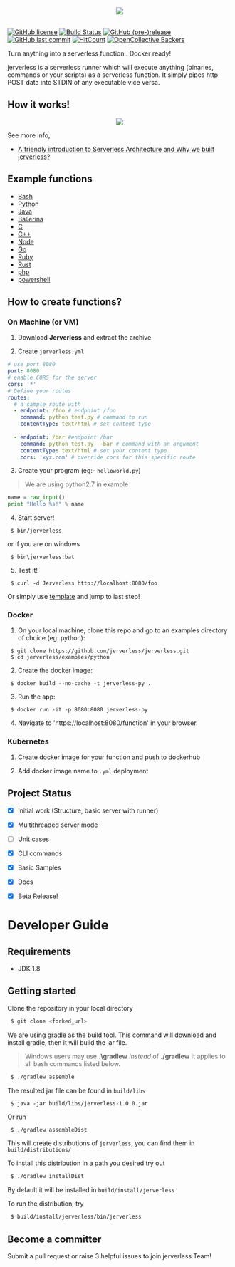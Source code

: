 <div align="center">
   <img src="media/jerverless_logo.png">
</div>
<br/>

[![GitHub license](https://img.shields.io/github/license/jerverless/jerverless.svg)](https://github.com/jerverless/jerverless/blob/master/LICENSE) 
 [![Build Status](https://travis-ci.com/jerverless/jerverless.svg?branch=master)](https://travis-ci.com/jerverless/jerverless)
 [![GitHub (pre-)release](https://img.shields.io/github/release/jerverless/jerverless/all.svg)](https://github.com/jerverless/jerverless/releases)
  [![GitHub last commit](https://img.shields.io/github/last-commit/jerverless/jerverless.svg)](https://github.com/jerverless/jerverless/commits/master)
[![HitCount](http://hits.dwyl.io/jerverless/jerverless.svg)](http://hits.dwyl.io/jerverless/jerverless)
[![OpenCollective Backers](https://opencollective.com/jerverless/tiers/backer/badge.svg?label=backer&color=brightgreen)](https://opencollective.com/jerverless) 

Turn anything into a serverless function.. Docker ready!

jerverless is a serverless runner which will execute anything (binaries, commands or your scripts) as a serverless function. It simply pipes http POST data into STDIN of any executable vice versa.

## How it works!

<div  align="center">
  <img src="media/jerverless.png"/>
</div>


See more info,

- [A friendly introduction to Serverless Architecture and Why we built jerverless?](https://medium.com/@shalithasuranga/a-friendly-introduction-to-serverless-architecture-and-why-we-built-jerverless-runtime-4c09e7d81e56)


## Example functions

- [Bash](https://github.com/jerverless/jerverless/tree/master/examples/bash)
- [Python](https://github.com/jerverless/jerverless/tree/master/examples/python)
- [Java](https://github.com/jerverless/jerverless/tree/master/examples/java)
- [Ballerina](https://github.com/jerverless/jerverless/tree/master/examples/ballerina)
- [C](https://github.com/jerverless/jerverless/tree/master/examples/c)
- [C++](https://github.com/jerverless/jerverless/tree/master/examples/cpp)
- [Node](https://github.com/jerverless/jerverless/tree/master/examples/node)
- [Go](https://github.com/jerverless/jerverless/tree/master/examples/golang)
- [Ruby](https://github.com/jerverless/jerverless/tree/master/examples/ruby)
- [Rust](https://github.com/jerverless/jerverless/tree/master/examples/rust)
- [php](https://github.com/jerverless/jerverless/tree/master/examples/php)
- [powershell](https://github.com/jerverless/jerverless/tree/master/examples/powershell)

## How to create functions?

### On Machine (or VM)

1. Download **Jerverless** and extract the archive

2. Create `jerverless.yml`
```yaml
# use port 8080
port: 8080
# enable CORS for the server
cors: '*'
# Define your routes
routes:
  # a sample route with
  - endpoint: /foo # endpoint /foo
    command: python test.py # command to run
    contentType: text/html # set content type
    
  - endpoint: /bar #endpoint /bar
    command: python test.py --bar # command with an argument
    contentType: text/html # set your content type
    cors: 'xyz.com' # override cors for this specific route
```
3. Create your program (eg:- `helloworld.py`)
>We are using python2.7 in example
```python
name = raw_input()
print "Hello %s!" % name
```
4. Start server!

```
 $ bin/jerverless
```

or if you are on windows

```
 $ bin\jerverless.bat
```

5. Test it!

```
 $ curl -d Jerverless http://localhost:8080/foo
```

Or simply use [template](https://github.com/jerverless/jerverless/tree/master/examples) and jump to last step! 

### Docker

1. On your local machine, clone this repo and go to an examples directory of choice (eg: python): 

```
 $ git clone https://github.com/jerverless/jerverless.git
 $ cd jerverless/examples/python
```

2. Create the docker image:

```
 $ docker build --no-cache -t jerverless-py .
```

3. Run the app:

```
 $ docker run -it -p 8080:8080 jerverless-py
```

4. Navigate to 'https://localhost:8080/function' in your browser.

### Kubernetes

1. Create docker image for your function and push to dockerhub

2. Add docker image name to `.yml` deployment



## Project Status

- [x] Initial work (Structure, basic server with runner)
- [x] Multithreaded server mode
- [ ] Unit cases
- [x] CLI commands
- [x] Basic Samples
- [x] Docs
- [x] Beta Release!


# Developer Guide

## Requirements
- JDK 1.8

## Getting started

Clone the repository in your local directory

```bash
 $ git clone <forked_url>
```

We are using gradle as the build tool.
This command will download and install gradle, then it will build the jar file.

> Windows users may use **.\gradlew** _instead_ of **./gradlew**
> It applies to all bash commands listed below.

```bash
 $ ./gradlew assemble
```

The resulted jar file can be found in `build/libs`

```
 $ java -jar build/libs/jerverless-1.0.0.jar
```

Or run 

```bash
 $ ./gradlew assembleDist
```

This will create distributions of `jerverless`, you can find them in `build/distributions/`

To install this distribution in a path you desired try out

```bash
 $ ./gradlew installDist
```

By default it will be installed in `build/install/jerverless`

To run the distribution, try

```bash
 $ build/install/jerverless/bin/jerverless
```

## Become a committer 

Submit a pull request or raise 3 helpful issues to join jerverless Team!

